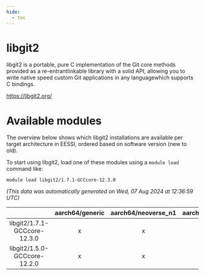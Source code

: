 ```yaml
---
hide:
  - toc
---
```


libgit2
=======


libgit2 is a portable, pure C implementation of the Git core methods provided as a re-entrantlinkable library with a solid API, allowing you to write native speed custom Git applications in any languagewhich supports C bindings.

https://libgit2.org/
# Available modules


The overview below shows which libgit2 installations are available per target architecture in EESSI, ordered based on software version (new to old).

To start using libgit2, load one of these modules using a `module load` command like:

```shell
module load libgit2/1.7.1-GCCcore-12.3.0
```

*(This data was automatically generated on Wed, 07 Aug 2024 at 12:36:59 UTC)*  

| |aarch64/generic|aarch64/neoverse_n1|aarch64/neoverse_v1|x86_64/generic|x86_64/amd/zen2|x86_64/amd/zen3|x86_64/amd/zen4|x86_64/intel/haswell|x86_64/intel/skylake_avx512|
| :---: | :---: | :---: | :---: | :---: | :---: | :---: | :---: | :---: | :---: |
|libgit2/1.7.1-GCCcore-12.3.0|x|x|x|x|x|x|x|x|x|
|libgit2/1.5.0-GCCcore-12.2.0|x|x|x|x|x|x|-|x|x|
